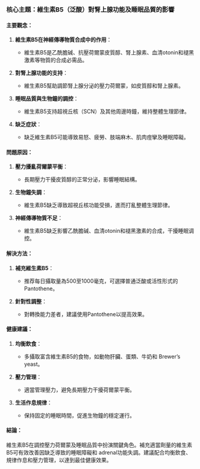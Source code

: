 ### 核心主題：維生素B5（泛酸）對腎上腺功能及睡眠品質的影響

#### 主要觀念：
1. **維生素B5在神經傳導物質合成中的作用**：
   - 維生素B5是乙酰膽碱、抗壓荷爾蒙皮質醇、腎上腺素、血清otonin和褪黑激素等物質的合成必需品。
   
2. **對腎上腺功能的支持**：
   - 維生素B5幫助調節腎上腺分泌的壓力荷爾蒙，如皮質醇和腎上腺素。

3. **睡眠品質與生物鐘的調控**：
   - 維生素B5支持超視丘核（SCN）及其他周邊時鐘，維持整體生理節律。
   
4. **缺乏症狀**：
   - 缺乏維生素B5可能導致易怒、疲勞、肢端麻木、肌肉痙攣及睡眠障礙。

#### 問題原因：
1. **壓力擾亂荷爾蒙平衡**：
   - 長期壓力干擾皮質醇的正常分泌，影響睡眠結構。
   
2. **生物鐘失調**：
   - 維生素B5缺乏導致超視丘核功能受損，進而打亂整體生理節律。

3. **神經傳導物質不足**：
   - 維生素B5缺乏影響乙酰膽碱、血清otonin和褪黑激素的合成，干擾睡眠调控。

#### 解決方法：
1. **補充維生素B5**：
   - 推荐每日攝取量為500至1000毫克，可選擇普通泛酸或活性形式的 Pantothene。
   
2. **針對性調整**：
   - 對轉換能力差者，建議使用Pantothene以提高效果。

#### 健康建議：
1. **均衡飲食**：
   - 多攝取富含維生素B5的食物，如動物肝臟、蛋類、牛奶和 Brewer’s yeast。
   
2. **壓力管理**：
   - 適當管理壓力，避免長期壓力干擾荷爾蒙平衡。
   
3. **生活作息規律**：
   - 保持固定的睡眠時間，促進生物鐘的穩定運行。

#### 結論：
維生素B5在調控壓力荷爾蒙及睡眠品質中扮演關鍵角色。補充適當劑量的維生素B5可有效改善因缺乏導致的睡眠障礙和 adrenal功能失調。建議配合均衡飲食、規律作息和壓力管理，以達到最佳健康效果。